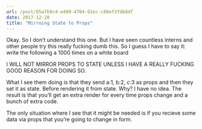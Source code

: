 ```yaml
---
url: /post/85a7b9c4-e409-4704-92ec-c86ef3fdb8df
date: 2017-12-28
title: "Mirroing State to Props"
---
```


Okay. So I don&#8217;t understand this one. But I have seen countless interns and other people try this really fucking dumb this. So I guess I have to say it: write the following a 1000 times on a white board



I WILL NOT MIRROR PROPS TO STATE UNLESS I HAVE A REALLY FUCKING GOOD REASON FOR DOING SO.



What I see them doing is that they send a:1, b:2, c:3 as props and then they set it as state. Before rendering it from state. Why? I have no idea. The result is that you&#8217;ll get an extra render for every time props change and a bunch of extra code.



The only situation where I see that it might be needed is if you recieve some data via props that you&#8217;re going to change in form.